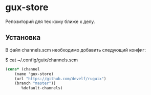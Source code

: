 # gux-store
Репозиторий для тех кому ближе к делу.

## Установка

В файл channels.scm необходимо добавить следующий конфиг:

$ cat ~/.config/guix/channels.scm

``` scheme
(cons* (channel
	(name 'gux-store)
	(url "https://github.com/develf/ruguix")
	(branch "master"))
       %default-channels)
```
